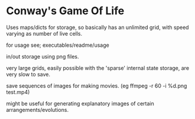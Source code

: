 # Conway's Game Of Life

Uses maps/dicts for storage, so basically has an unlimited grid, with speed varying as number of live cells.

for usage see; executables/readme/usage

in/out storage using png files.

very large grids, easily possible with the 'sparse' internal state storage, are very slow to save.

save sequences of images for making movies.  (eg ffmpeg -r 60 -i %d.png test.mp4)

might be useful for generating explanatory images of certain arrangements/evolutions.


